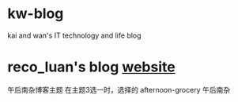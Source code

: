 # kw-blog
kai and wan's IT technology and life blog

# reco_luan's blog [website](https://www.recoluan.com)
午后南杂博客主题  在主题3选一时，选择的 afternoon-grocery 午后南杂

